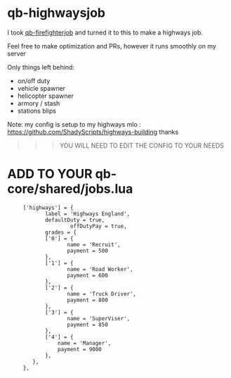 # qb-highwaysjob

I took [qb-firefighterjob](https://github.com/qbcore-framework/qb-ambulancejob) and turned it to this to make a highways job.

Feel free to make optimization and PRs, however it runs smoothly on my server

Only things left behind:

- on/off duty
- vehicle spawner
- helicopter spawner
- armory / stash
- stations blips

Note: my config is setup to my highways mlo : https://github.com/ShadyScripts/highways-building thanks

>>> YOU WILL NEED TO EDIT THE CONFIG TO YOUR NEEDS

# ADD TO YOUR qb-core/shared/jobs.lua
```
     ['highways'] = {
		    label = 'Highways England',
		    defaultDuty = true,
                    offDutyPay = true,
		    grades = {
            ['0'] = {
                   name = 'Recruit',
                   payment = 500
            },   
            ['1'] = {
                   name = 'Road Worker',
                   payment = 600
            },
            ['2'] = {
                   name = 'Truck Driver',
                   payment = 800
            },
            ['3'] = {
                   name = 'SuperViser',
                   payment = 850
            },
            ['4'] = {
                name = 'Manager',
                payment = 9000
            },
        },
     },
```

